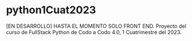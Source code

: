 # python1Cuat2023

[EN DESARROLLO] HASTA EL MOMENTO SOLO FRONT END.
Proyecto del curso de FullStack Python de Codo a Codo 4.0, 1 Cuatrimestre del 2023.

